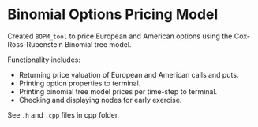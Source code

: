 # Binomial Options Pricing Model

Created `BOPM_tool` to price European and American options using the Cox-Ross-Rubenstein Binomial tree model.

Functionality includes:
- Returning price valuation of European and American calls and puts.
- Printing option properties to terminal.
- Printing binomial tree model prices per time-step to terminal.
- Checking and displaying nodes for early exercise.

See `.h` and `.cpp` files in cpp folder.
